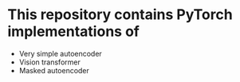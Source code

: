 # This repository contains PyTorch implementations of
- Very simple autoencoder
- Vision transformer
- Masked autoencoder
